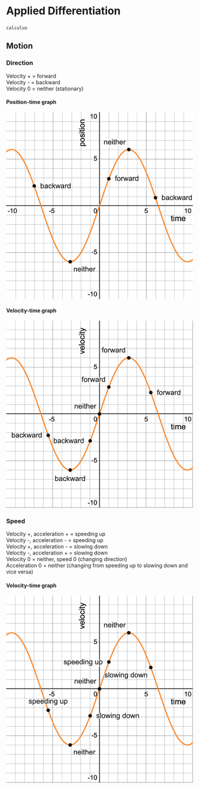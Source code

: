 # Applied Differentiation

`calculus`

## Motion

### Direction

Velocity + = forward \
Velocity - = backward \
Velocity 0 = neither (stationary)

#### Position-time graph
![Position-time graph showing direction](images/position-time.png)

#### Velocity-time graph
![Velocity-time graph showing direction](images/velocity-time.png)

### Speed

Velocity +, acceleration + = speeding up \
Velocity -, acceleration - = speeding up \
Velocity +, acceleration - = slowing down \
Velocity -, acceleration + = slowing down \
Velocity 0 = neither, speed 0 (changing direction) \
Acceleration 0 = neither (changing from speeding up to slowing down and vice versa)

#### Velocity-time graph
![Velocity-time graph showing speed](images/velocity-time-speed.png)
